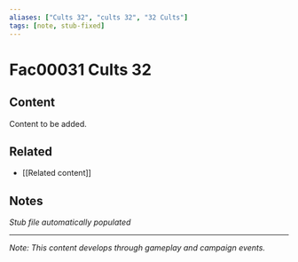 ```yaml
---
aliases: ["Cults 32", "cults 32", "32 Cults"]
tags: [note, stub-fixed]
---
```


# Fac00031 Cults 32

## Content
Content to be added.

## Related
- [[Related content]]

## Notes
*Stub file automatically populated*

---
*Note: This content develops through gameplay and campaign events.*